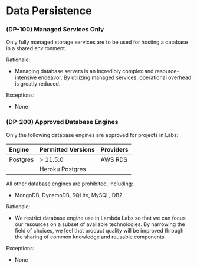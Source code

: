 # Data Persistence

### \(DP-100\) Managed Services Only

Only fully managed storage services are to be used for hosting a database in a shared environment.

Rationale:

* Managing database servers is an incredibly complex and resource-intensive endeavor. By utilizing managed services, operational overhead is greatly reduced.

Exceptions:

* None

### \(DP-200\) Approved Database Engines

Only the following database engines are approved for projects in Labs:

| Engine | Permitted Versions | Providers |
| :--- | :--- | :--- |
| Postgres | &gt; 11.5.0 | AWS RDS |
|  | Heroku Postgres |  |

All other database engines are prohibited, including:

* MongoDB, DynamoDB, SQLite, MySQL, DB2

Rationale:

* We restrict database engine use in Lambda Labs so that we can focus our resources on a subset of available technologies. By narrowing the field of choices, we feel that product quality will be improved through the sharing of common knowledge and reusable components.

Exceptions:

* None

